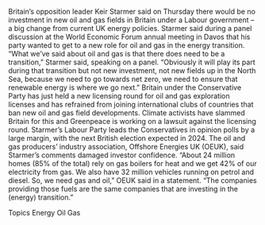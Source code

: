 Britain’s opposition leader Keir Starmer said on Thursday there would be no investment in new oil and gas fields in Britain under a Labour government – a big change from current UK energy policies.
Starmer said during a panel discussion at the World Economic Forum annual meeting in Davos that his party wanted to get to a new role for oil and gas in the energy transition.
“What we’ve said about oil and gas is that there does need to be a transition,” Starmer said, speaking on a panel.
“Obviously it will play its part during that transition but not new investment, not new fields up in the North Sea, because we need to go towards net zero, we need to ensure that renewable energy is where we go next.”
Britain under the Conservative Party has just held a new licensing round for oil and gas exploration licenses and has refrained from joining international clubs of countries that ban new oil and gas field developments.
Climate activists have slammed Britain for this and Greenpeace is working on a lawsuit against the licensing round.
Starmer’s Labour Party leads the Conservatives in opinion polls by a large margin, with the next British election expected in 2024.
The oil and gas producers’ industry association, Offshore Energies UK (OEUK), said Starmer’s comments damaged investor confidence.
“About 24 million homes (85% of the total) rely on gas boilers for heat and we get 42% of our electricity from gas. We also have 32 million vehicles running on petrol and diesel. So, we need gas and oil,” OEUK said in a statement.
“The companies providing those fuels are the same companies that are investing in the (energy) transition.”

Topics
Energy
Oil Gas
